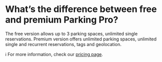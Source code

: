 # What’s the difference between free and premium Parking Pro?

<p class="no-margin">The free version allows up to 3 parking spaces, unlimited single reservations. Premium version offers unlimited parking spaces, unlimited single and recurrent reservations, tags and geolocation.</p>
<p class="no-margin"></p>
<p class="no-margin">ℹ️ For more information, check our <a href="https://www.teams-pro.com/en/pricing/" target="_blank" class="intercom-content-link">pricing page</a>.</p>


<Intercom />
<Hubspot />
<Clarity />
<GoogleAnalytics />
